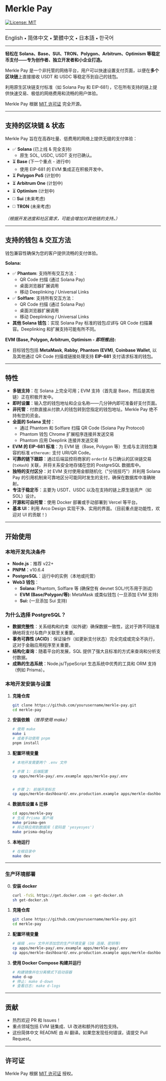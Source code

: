 # Merkle Pay

[![License: MIT](https://img.shields.io/badge/License-MIT-yellow.svg)](LICENSE)

---

<a href="README.md" style="text-decoration: none;"><span style="font-size: larger;">English</span></a> <span> • </span>
<a href="README_zh-CN.md" style="text-decoration: none;"><span style="font-size: larger;">简体中文</span></a> <span> • </span>
<a href="README_zh-TW.md" style="text-decoration: none;"><span style="font-size: larger;">繁體中文</span></a> <span> • </span>
<a href="README_jp.md" style="text-decoration: none;"><span style="font-size: larger;">日本語</span></a><span> • </span>
<a href="README_kr.md" style="text-decoration: none;"><span style="font-size: larger;">한국어</span></a>

---

**轻松在 Solana、Base、SUI、TRON、Polygon、Arbitrum、Optimism 等稳定币支付——专为创作者、独立开发者和小企业打造。**

Merkle Pay 是一个非托管的网络平台，用户可以快速设置支付页面，以便在**多个区块链**上直接接收 USDT 和 USDC 等稳定币到自己的钱包。

利用原生区块链支付标准（如 Solana Pay 和 EIP-681），它在所有支持的链上提供快速交易、极低的网络费用和流畅的用户体验。

Merkle Pay 根据 [MIT 许可证](LICENSE) 完全开源。

---

## 支持的区块链 & 状态

Merkle Pay 旨在在高吞吐量、低费用的网络上提供无缝的支付体验：

- ✅ **Solana** (已上线 & 完全支持)
  - 原生 SOL, USDC, USDT 支付已确认。
- ⏳ **Base** (下一个重点 - 进行中)
  - 使用 EIP-681 的 EVM 集成正在积极开发中。
- ⏳ **Polygon PoS** (计划中)
- ⏳ **Arbitrum One** (计划中)
- ⏳ **Optimism** (计划中)
- ◻️ **Sui** (未来考虑)
- ◻️ **TRON** (未来考虑)

_（根据开发进度和社区需求，可能会增加对其他链的支持。）_

---

## 支持的钱包 & 交互方法

钱包兼容性确保为您的客户提供流畅的支付体验。

**Solana:**

- ✅ **Phantom**: 支持所有交互方法：
  - QR Code 扫描 (通过 Solana Pay)
  - 桌面浏览器扩展调用
  - 移动 Deeplinking / Universal Links
- ✅ **Solflare**: 支持所有交互方法：
  - QR Code 扫描 (通过 Solana Pay)
  - 桌面浏览器扩展调用
  - 移动 Deeplinking / Universal Links
- **其他 Solana 钱包**：实现 Solana Pay 标准的钱包*应该*与 QR Code 扫描兼容。Deeplinking 和扩展支持可能有所不同。

**EVM (Base, Polygon, Arbitrum, Optimism - _即将推出_):**

- 目标钱包包括 **MetaMask**, **Rabby**, **Phantom (EVM)**, **Coinbase Wallet**, 以及其他通过 QR Code 扫描或链接处理支持 **EIP-681** 支付请求标准的钱包。

---

## 特性

- **多链支持**：在 Solana 上完全可用；EVM 支持（首先是 Base，然后是其他链）正在积极开发中。
- **即时设置**：输入您的钱包地址和企业名称——几分钟内即可准备好支付页面。
- **非托管**：付款直接从付款人的钱包转到您指定的钱包地址。Merkle Pay 绝不持有您的资金。
- **全面的 Solana 支付**：
  - 通过 Phantom 和 Solflare 扫描 QR Code (Solana Pay Protocol)
  - Phantom 钱包 Chrome 扩展程序连接并发送交易
  - Phantom 应用 Deeplink 连接并发送交易
- **EVM 的 EIP-681 标准**：为 EVM 链（Base, Polygon 等）生成与主流钱包兼容的标准 `ethereum:` 支付 URI/QR Code。
- **可靠的链下跟踪**：通过后端监控将商家的 `orderId` 与已确认的区块链交易 (`txHash`) 关联，并将关系安全地存储在您的 PostgreSQL 数据库中。
- **独特的支付区分**：对 EVM 支付使用金额随机化（"分钱技巧"）并利用 Solana Pay 的引用机制来可靠地区分可能同时发生的支付，确保在数据库中准确映射。
- **专注于稳定币**：主要为 USDT、USDC 以及在支持的链上原生链资产（如 SOL）设计。
- **开源和可自托管**：使用 Docker 部署或手动部署到 Vercel 等平台。
- **基本 UI**：利用 Arco Design 实现干净、实用的界面。（目前重点是功能性，欢迎对 UI 的贡献！)

---

## 开始使用

### 本地开发先决条件

- **Node.js**：推荐 v22+
- **PNPM**：v10.6.4
- **PostgreSQL**：运行中的实例（本地或托管）
- **Web3 钱包**：
  - **Solana:** Phantom, Solflare 等 (确保您有 devnet SOL/代币用于测试)
  - **EVM (Base/Polygon/等):** MetaMask 或类似钱包 (一旦添加 EVM 支持)
  - **Sui:** (一旦添加 Sui 支持)

### 为什么选择 PostgreSQL？

- **数据完整性**：关系结构和约束（如外键）确保数据一致性，这对于跨不同链准确地将支付与商户关联至关重要。
- **事务可靠性 (ACID)**：保证操作（如更新支付状态）完全完成或完全不执行，这对于金融应用程序至关重要。
- **结构化查询**：随着平台的发展，SQL 提供了强大且标准的方式来查询和分析支付数据。
- **成熟的生态系统**：Node.js/TypeScript 生态系统中优秀的工具和 ORM 支持（例如 Prisma）。

### 本地开发安装与设置

1.  **克隆仓库**

    ```bash
    git clone https://github.com/yourusername/merkle-pay.git
    cd merkle-pay
    ```

2.  **安装依赖**
    _（推荐使用 make）_

    ```bash
    # 使用 make
    make i
    # 或者手动使用 pnpm
    pnpm install
    ```

3.  **配置环境变量**

    ```bash
    # 本地开发需要两个 .env 文件

    # 步骤 1: 后端配置
    cp apps/merkle-pay/.env.example apps/merkle-pay/.env


    # 步骤 2: 前端开发标志
    cp apps/merkle-dashboard/.env.production.example apps/merkle-dashboard/.env.production
    ```

4.  **数据库设置 & 迁移**

    ```bash
    cd apps/merkle-pay
    # 生成 Prisma 客户端
    make prisma-gen
    # 将迁移应用到数据库 (密码是 'yesyesyes')
    make prisma-deploy
    ```

5.  **本地运行**
    ```bash
    # 在根目录中
    make dev
    ```

---

### 生产环境部署

0.  **安装 docker**

    ```bash
    curl -fsSL https://get.docker.com -o get-docker.sh
    sh get-docker.sh
    ```

1.  **克隆仓库**

    ```bash
    git clone https://github.com/yourusername/merkle-pay.git
    cd merkle-pay
    ```

2.  **配置环境变量**

    ```bash
    # 编辑 .env 文件并添加您的生产环境变量 (DB 连接、密钥等)
    cp apps/merkle-pay/.env.example apps/merkle-pay/.env
    cp apps/merkle-dashboard/.env.production.example apps/merkle-dashboard/.env.production
    ```

3.  **使用 Docker Compose 构建并运行**
    ```bash
    # 构建镜像并在分离模式下启动容器
    make d-up
    # 停止: make d-down
    # 查看日志: make d-logs
    ```

---

## 贡献

- 热烈欢迎 PR 和 Issues！
- 重点领域包括 EVM 链集成、UI 改进和额外的钱包支持。
- 这份简体中文 README 由 AI 翻译。如果您发现任何错误，请提交 Pull Request。

---

## 许可证

Merkle Pay 根据 [MIT 许可证](LICENSE) 授权。
